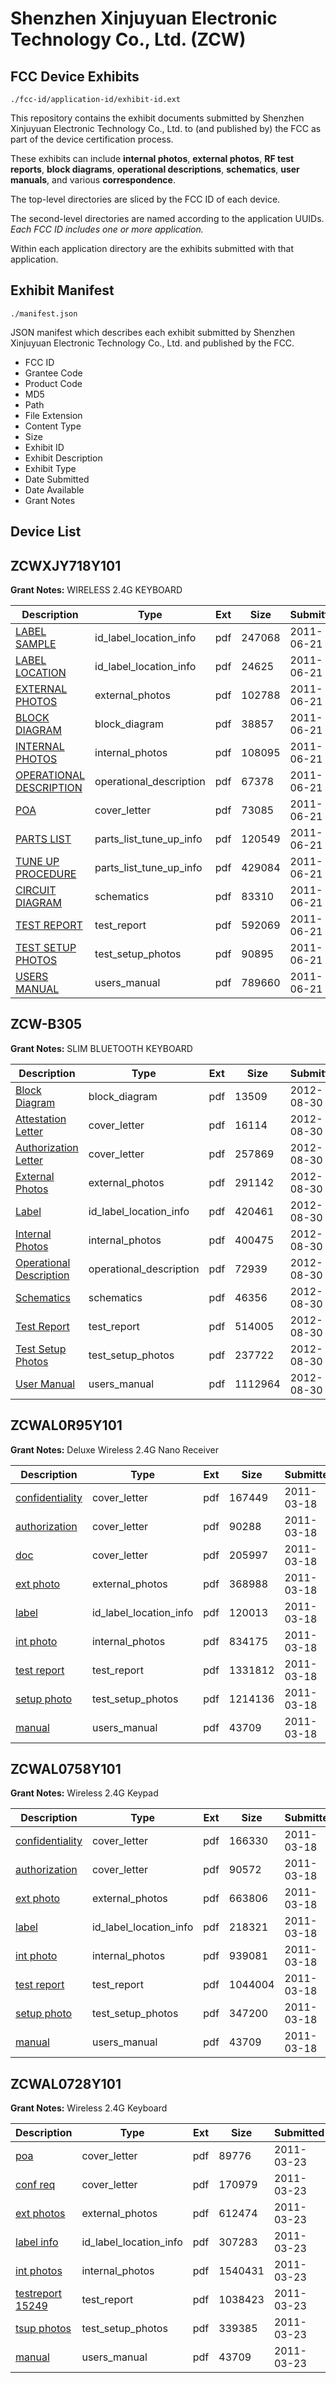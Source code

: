 # Shenzhen Xinjuyuan Electronic Technology Co., Ltd. (ZCW)
## FCC Device Exhibits

```
./fcc-id/application-id/exhibit-id.ext
```

This repository contains the exhibit documents submitted by Shenzhen Xinjuyuan Electronic Technology Co., Ltd. to (and published by) the FCC as part of the device certification process.

These exhibits can include **internal photos**, **external photos**, **RF test reports**, **block diagrams**, **operational descriptions**, **schematics**, **user manuals**, and various **correspondence**.

The top-level directories are sliced by the FCC ID of each device.

The second-level directories are named according to the application UUIDs. *Each FCC ID includes one or more application.*

Within each application directory are the exhibits submitted with that application. 

## Exhibit Manifest

```
./manifest.json
```

JSON manifest which describes each exhibit submitted by Shenzhen Xinjuyuan Electronic Technology Co., Ltd. and published by the FCC.

- FCC ID
- Grantee Code
- Product Code
- MD5
- Path
- File Extension
- Content Type
- Size
- Exhibit ID
- Exhibit Description
- Exhibit Type
- Date Submitted
- Date Available
- Grant Notes

## Device List
## ZCWXJY718Y101
**Grant Notes:** WIRELESS 2.4G KEYBOARD

| Description | Type | Ext | Size | Submitted | Available |
| ----------- | ---- | --- | ---- | --------- | --------- |
| [LABEL SAMPLE](ZCWXJY718Y101/bbd8921ef2815b2cadba01279017cbda/1487122.pdf) | id_label_location_info | pdf | 247068 | 2011-06-21 | 2011-06-21 |
| [LABEL LOCATION](ZCWXJY718Y101/bbd8921ef2815b2cadba01279017cbda/1487123.pdf) | id_label_location_info | pdf | 24625 | 2011-06-21 | 2011-06-21 |
| [EXTERNAL PHOTOS](ZCWXJY718Y101/bbd8921ef2815b2cadba01279017cbda/1487120.pdf) | external_photos | pdf | 102788 | 2011-06-21 | 2011-06-21 |
| [BLOCK DIAGRAM](ZCWXJY718Y101/bbd8921ef2815b2cadba01279017cbda/1487117.pdf) | block_diagram | pdf | 38857 | 2011-06-21 | 2011-06-21 |
| [INTERNAL PHOTOS](ZCWXJY718Y101/bbd8921ef2815b2cadba01279017cbda/1487121.pdf) | internal_photos | pdf | 108095 | 2011-06-21 | 2011-06-21 |
| [OPERATIONAL DESCRIPTION](ZCWXJY718Y101/bbd8921ef2815b2cadba01279017cbda/1487125.pdf) | operational_description | pdf | 67378 | 2011-06-21 | 2011-06-21 |
| [POA](ZCWXJY718Y101/bbd8921ef2815b2cadba01279017cbda/1487126.pdf) | cover_letter | pdf | 73085 | 2011-06-21 | 2011-06-21 |
| [PARTS LIST](ZCWXJY718Y101/bbd8921ef2815b2cadba01279017cbda/1487118.pdf) | parts_list_tune_up_info | pdf | 120549 | 2011-06-21 | 2011-06-21 |
| [TUNE UP PROCEDURE](ZCWXJY718Y101/bbd8921ef2815b2cadba01279017cbda/1487128.pdf) | parts_list_tune_up_info | pdf | 429084 | 2011-06-21 | 2011-06-21 |
| [CIRCUIT DIAGRAM](ZCWXJY718Y101/bbd8921ef2815b2cadba01279017cbda/1487119.pdf) | schematics | pdf | 83310 | 2011-06-21 | 2011-06-21 |
| [TEST REPORT](ZCWXJY718Y101/bbd8921ef2815b2cadba01279017cbda/1487124.pdf) | test_report | pdf | 592069 | 2011-06-21 | 2011-06-21 |
| [TEST SETUP PHOTOS](ZCWXJY718Y101/bbd8921ef2815b2cadba01279017cbda/1487127.pdf) | test_setup_photos | pdf | 90895 | 2011-06-21 | 2011-06-21 |
| [USERS MANUAL](ZCWXJY718Y101/bbd8921ef2815b2cadba01279017cbda/1487129.pdf) | users_manual | pdf | 789660 | 2011-06-21 | 2011-06-21 |
## ZCW-B305
**Grant Notes:** SLIM BLUETOOTH KEYBOARD

| Description | Type | Ext | Size | Submitted | Available |
| ----------- | ---- | --- | ---- | --------- | --------- |
| [Block Diagram](ZCW-B305/e5675ed2aeca3ece4c3b53544e0aad6a/1657633.pdf) | block_diagram | pdf | 13509 | 2012-08-30 | 2012-08-30 |
| [Attestation Letter](ZCW-B305/e5675ed2aeca3ece4c3b53544e0aad6a/1778712.pdf) | cover_letter | pdf | 16114 | 2012-08-30 | 2012-08-30 |
| [Authorization Letter](ZCW-B305/e5675ed2aeca3ece4c3b53544e0aad6a/1778713.pdf) | cover_letter | pdf | 257869 | 2012-08-30 | 2012-08-30 |
| [External Photos](ZCW-B305/e5675ed2aeca3ece4c3b53544e0aad6a/1778715.pdf) | external_photos | pdf | 291142 | 2012-08-30 | 2012-08-30 |
| [Label](ZCW-B305/e5675ed2aeca3ece4c3b53544e0aad6a/1778717.pdf) | id_label_location_info | pdf | 420461 | 2012-08-30 | 2012-08-30 |
| [Internal Photos](ZCW-B305/e5675ed2aeca3ece4c3b53544e0aad6a/1778716.pdf) | internal_photos | pdf | 400475 | 2012-08-30 | 2012-08-30 |
| [Operational Description](ZCW-B305/e5675ed2aeca3ece4c3b53544e0aad6a/1778718.pdf) | operational_description | pdf | 72939 | 2012-08-30 | 2012-08-30 |
| [Schematics](ZCW-B305/e5675ed2aeca3ece4c3b53544e0aad6a/1778719.pdf) | schematics | pdf | 46356 | 2012-08-30 | 2012-08-30 |
| [Test Report](ZCW-B305/e5675ed2aeca3ece4c3b53544e0aad6a/1778720.pdf) | test_report | pdf | 514005 | 2012-08-30 | 2012-08-30 |
| [Test Setup Photos](ZCW-B305/e5675ed2aeca3ece4c3b53544e0aad6a/1778721.pdf) | test_setup_photos | pdf | 237722 | 2012-08-30 | 2012-08-30 |
| [User Manual](ZCW-B305/e5675ed2aeca3ece4c3b53544e0aad6a/1778722.pdf) | users_manual | pdf | 1112964 | 2012-08-30 | 2012-08-30 |
## ZCWAL0R95Y101
**Grant Notes:** Deluxe Wireless 2.4G Nano Receiver

| Description | Type | Ext | Size | Submitted | Available |
| ----------- | ---- | --- | ---- | --------- | --------- |
| [confidentiality](ZCWAL0R95Y101/1a1c607e72de82ea03cb4b73a8d44981/1433525.pdf) | cover_letter | pdf | 167449 | 2011-03-18 | 2011-03-22 |
| [authorization](ZCWAL0R95Y101/1a1c607e72de82ea03cb4b73a8d44981/1433526.pdf) | cover_letter | pdf | 90288 | 2011-03-18 | 2011-03-22 |
| [doc](ZCWAL0R95Y101/1a1c607e72de82ea03cb4b73a8d44981/1433536.pdf) | cover_letter | pdf | 205997 | 2011-03-18 | 2011-03-22 |
| [ext photo](ZCWAL0R95Y101/1a1c607e72de82ea03cb4b73a8d44981/1433528.pdf) | external_photos | pdf | 368988 | 2011-03-18 | 2011-03-22 |
| [label](ZCWAL0R95Y101/1a1c607e72de82ea03cb4b73a8d44981/1433527.pdf) | id_label_location_info | pdf | 120013 | 2011-03-18 | 2011-03-22 |
| [int photo](ZCWAL0R95Y101/1a1c607e72de82ea03cb4b73a8d44981/1433529.pdf) | internal_photos | pdf | 834175 | 2011-03-18 | 2011-03-22 |
| [test report](ZCWAL0R95Y101/1a1c607e72de82ea03cb4b73a8d44981/1433531.pdf) | test_report | pdf | 1331812 | 2011-03-18 | 2011-03-22 |
| [setup photo](ZCWAL0R95Y101/1a1c607e72de82ea03cb4b73a8d44981/1433530.pdf) | test_setup_photos | pdf | 1214136 | 2011-03-18 | 2011-03-22 |
| [manual](ZCWAL0R95Y101/1a1c607e72de82ea03cb4b73a8d44981/1433535.pdf) | users_manual | pdf | 43709 | 2011-03-18 | 2011-03-22 |
## ZCWAL0758Y101
**Grant Notes:** Wireless 2.4G Keypad

| Description | Type | Ext | Size | Submitted | Available |
| ----------- | ---- | --- | ---- | --------- | --------- |
| [confidentiality](ZCWAL0758Y101/5377c41e8e772fe3aa31ddb644ec6b23/1433537.pdf) | cover_letter | pdf | 166330 | 2011-03-18 | 2011-03-22 |
| [authorization](ZCWAL0758Y101/5377c41e8e772fe3aa31ddb644ec6b23/1433538.pdf) | cover_letter | pdf | 90572 | 2011-03-18 | 2011-03-22 |
| [ext photo](ZCWAL0758Y101/5377c41e8e772fe3aa31ddb644ec6b23/1433540.pdf) | external_photos | pdf | 663806 | 2011-03-18 | 2011-03-22 |
| [label](ZCWAL0758Y101/5377c41e8e772fe3aa31ddb644ec6b23/1433539.pdf) | id_label_location_info | pdf | 218321 | 2011-03-18 | 2011-03-22 |
| [int photo](ZCWAL0758Y101/5377c41e8e772fe3aa31ddb644ec6b23/1433541.pdf) | internal_photos | pdf | 939081 | 2011-03-18 | 2011-03-22 |
| [test report](ZCWAL0758Y101/5377c41e8e772fe3aa31ddb644ec6b23/1433543.pdf) | test_report | pdf | 1044004 | 2011-03-18 | 2011-03-22 |
| [setup photo](ZCWAL0758Y101/5377c41e8e772fe3aa31ddb644ec6b23/1433542.pdf) | test_setup_photos | pdf | 347200 | 2011-03-18 | 2011-03-22 |
| [manual](ZCWAL0758Y101/5377c41e8e772fe3aa31ddb644ec6b23/1433535.pdf) | users_manual | pdf | 43709 | 2011-03-18 | 2011-03-22 |
## ZCWAL0728Y101
**Grant Notes:** Wireless 2.4G Keyboard

| Description | Type | Ext | Size | Submitted | Available |
| ----------- | ---- | --- | ---- | --------- | --------- |
| [poa](ZCWAL0728Y101/e4707709fca90592e929bddc19e3434c/1436168.pdf) | cover_letter | pdf | 89776 | 2011-03-23 | 2011-03-24 |
| [conf req](ZCWAL0728Y101/e4707709fca90592e929bddc19e3434c/1436169.pdf) | cover_letter | pdf | 170979 | 2011-03-23 | 2011-03-24 |
| [ext photos](ZCWAL0728Y101/e4707709fca90592e929bddc19e3434c/1436170.pdf) | external_photos | pdf | 612474 | 2011-03-23 | 2011-03-24 |
| [label info](ZCWAL0728Y101/e4707709fca90592e929bddc19e3434c/1436172.pdf) | id_label_location_info | pdf | 307283 | 2011-03-23 | 2011-03-24 |
| [int photos](ZCWAL0728Y101/e4707709fca90592e929bddc19e3434c/1436171.pdf) | internal_photos | pdf | 1540431 | 2011-03-23 | 2011-03-24 |
| [testreport 15249](ZCWAL0728Y101/e4707709fca90592e929bddc19e3434c/1436173.pdf) | test_report | pdf | 1038423 | 2011-03-23 | 2011-03-24 |
| [tsup photos](ZCWAL0728Y101/e4707709fca90592e929bddc19e3434c/1436174.pdf) | test_setup_photos | pdf | 339385 | 2011-03-23 | 2011-03-24 |
| [manual](ZCWAL0728Y101/e4707709fca90592e929bddc19e3434c/1433535.pdf) | users_manual | pdf | 43709 | 2011-03-23 | 2011-03-24 |
